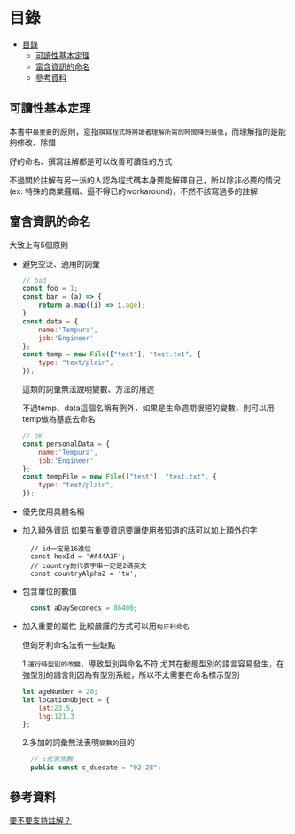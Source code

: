 # 目錄
- [目錄](#目錄)
  - [可讀性基本定理](#可讀性基本定理)
  - [富含資訊的命名](#富含資訊的命名)
  - [參考資料](#參考資料)

## 可讀性基本定理

本書中`最重要`的原則，意指`撰寫程式時將讀者理解所需的時間降到最低`，而理解指的是能夠修改、除錯

好的命名、撰寫註解都是可以改善可讀性的方式

不過關於註解有另一派的人認為程式碼本身要能解釋自己，所以除非必要的情況(ex: 特殊的商業邏輯、逼不得已的workaround)，不然不該寫過多的註解

## 富含資訊的命名

大致上有5個原則

- 避免空泛、通用的詞彙
  
    ```js
    // bad
    const foo = 1;
    const bar = (a) => {
        return a.map((i) => i.age);
    }
    const data = {
        name:'Tempura',
        job:'Engineer'
    };
    const temp = new File(["test"], "test.txt", {
        type: "text/plain",
    });
    

    ```

    這類的詞彙無法說明變數、方法的用途

    不過temp、data這個名稱有例外，如果是生命週期很短的變數，則可以用temp做為基底去命名

    ```js
    // ok
    const personalData = {
        name:'Tempura',
        job:'Engineer'
    };
    const tempFile = new File(["test"], "test.txt", {
        type: "text/plain",
    });
    ```

- 優先使用具體名稱
- 加入額外資訊
  如果有重要資訊要讓使用者知道的話可以加上額外的字

  ```JS
    // id一定是16進位
    const hexId = '#A44A3F';
    // country的代表字串一定是2碼英文
    const countryAlpha2 = 'tw';
  ```
- 包含單位的數值
  ```js
    const aDaySeconeds = 86400;
  ```
- 加入重要的屬性
  比較嚴謹的方式可以用`匈牙利命名`

  但匈牙利命名法有一些缺點
  
  1.`運行時型別的改變`，導致型別與命名不符
    尤其在動態型別的語言容易發生，在強型別的語言則因為有型別系統，所以不太需要在命名標示型別

    ```js
    let ageNumber = 20;
    let locationObject = {
        lat:23.5,
        lng:121.3
    };
  ```

  2.多加的詞彙無法表明`變數的`目的`

  ```php
    // c代表常數
    public const c_duedate = "02-28";
  ```

## 參考資料

[要不要支持註解？](https://www.ithome.com.tw/voice/99857)